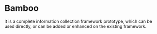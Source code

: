 # Bamboo
It is a complete information collection framework prototype, which can be used directly, or can be added or enhanced on the existing framework.
